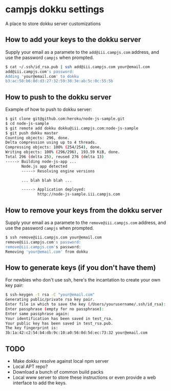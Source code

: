 # campjs dokku settings

A place to store dokku server customizations

## How to add your keys to the dokku server

Supply your email as a paramete to the `add@iii.campjs.com` address, and use
the password `campjs` when prompted.

``` bash
$ cat ~/.ssh/id_rsa.pub | ssh add@iii.campjs.com your@email.com
add@iii.campjs.com's password:
Adding 'your@email.com' to dokku
b3:ac:58:b6:8d:d3:27:32:59:30:3e:ab:5c:0c:55:5b
```

## How to push to the dokku server

Example of how to push to dokku server:

``` bash
$ git clone git@github.com:heroku/node-js-sample.git
$ cd node-js-sample
$ git remote add dokku dokku@iii.campjs.com:node-js-sample
$ git push dokku master
Counting objects: 296, done.
Delta compression using up to 4 threads.
Compressing objects: 100% (254/254), done.
Writing objects: 100% (296/296), 193.59 KiB, done.
Total 296 (delta 25), reused 276 (delta 13)
-----> Building node-js-app ...
       Node.js app detected
       -----> Resolving engine versions

       ... blah blah blah ...

       -----> Application deployed:
              http://node-js-sample.iii.campjs.com
```

## How to remove your keys from the dokku server

Supply your email as a paramete to the `remove@iii.campjs.com` address, and use
the password `campjs` when prompted.

``` bash
$ ssh remove@iii.campjs.com your@email.com
remove@iii.campjs.com's password:
remove@iii.campjs.com's password:
Removing 'your@email.com' from dokku
```

## How to generate keys (if you don't have them)

For newbies who don't use ssh, here's the incantation to create your own key
pair:

``` bash
$ ssh-keygen -t rsa -C "your@email.com"
Generating public/private rsa key pair.
Enter file in which to save the key (/Users/yourusername/.ssh/id_rsa):
Enter passphrase (empty for no passphrase):
Enter same passphrase again:
Your identification has been saved in test_rsa.
Your public key has been saved in test_rsa.pub.
The key fingerprint is:
3b:1a:42:c2:54:b4:db:9c:10:a0:56:0d:5d:ec:73:32 your@email.com
```

## TODO

* Make dokku resolve against local npm server
* Local APT repo?
* Download a bunch of common build packs
* Local www server to store these instructions or even provide a web interface
  to add the keys.
